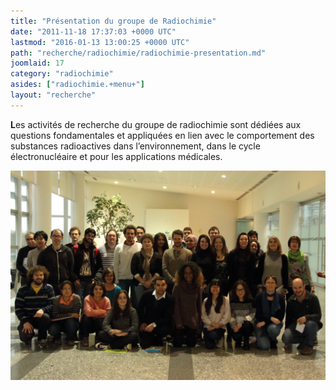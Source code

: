 ```yaml
---
title: "Présentation du groupe de Radiochimie"
date: "2011-11-18 17:37:03 +0000 UTC"
lastmod: "2016-01-13 13:00:25 +0000 UTC"
path: "recherche/radiochimie/radiochimie-presentation.md"
joomlaid: 17
category: "radiochimie"
asides: ["radiochimie.+menu+"]
layout: "recherche"
---
```

**L**es activités de recherche du groupe de radiochimie sont dédiées aux questions fondamentales et appliquées en lien avec le comportement des substances radioactives dans l’environnement, dans le cycle électronucléaire et pour les applications médicales.

![groupe 2016](images/groupe_2016.JPG)
